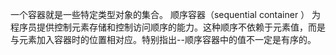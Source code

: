 一个容器就是一些特定类型对象的集合。
顺序容器（sequential container ） 为程序员提供控制元素存储和控制访问顺序的能力。这种顺序不依赖于元素值，而是与元素加入容器时的位置相对应。特别指出--顺序容器中的值不一定是有序的。